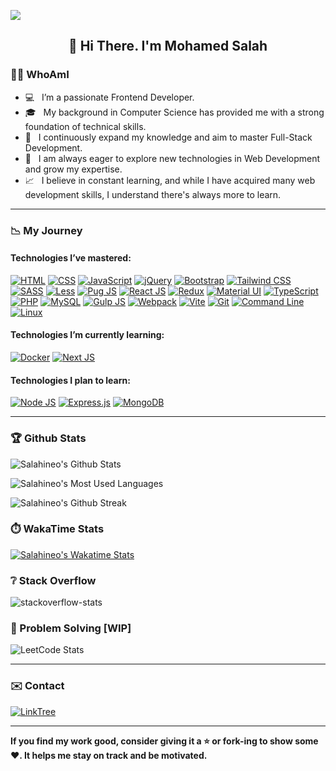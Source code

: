 ![](https://hit.yhype.me/github/profile?user_id=49915551)

<h2 align="center">👋 Hi There. I'm Mohamed Salah</h2>

### 👨‍💻 WhoAmI

- 💻 &nbsp; I’m a passionate Frontend Developer.
- 🎓 &nbsp; My background in Computer Science has provided me with a strong foundation of technical skills.
- 💼 &nbsp; I continuously expand my knowledge and aim to master Full-Stack Development.
- 🌱 &nbsp; I am always eager to explore new technologies in Web Development and grow my expertise.
- 📈 &nbsp; I believe in constant learning, and while I have acquired many web development skills, I understand there's always more to learn.

---

### 📉 My Journey

#### Technologies I’ve mastered:

[![HTML](https://img.shields.io/badge/-HTML-E34F26?style=flat&logo=html5&logoColor=ffffff)](#)
[![CSS](https://img.shields.io/badge/-CSS-1572B6?style=flat&logo=css3&logoColor=ffffff)](#)
[![JavaScript](https://img.shields.io/badge/-JavaScript-F7DF1E?style=flat&logo=javascript&logoColor=222222)](#)
[![jQuery](https://img.shields.io/badge/-jQuery-0769AD?style=flat&logo=jquery&logoColor=ffffff)](#)
[![Bootstrap](https://img.shields.io/badge/-Bootstrap-7952B3?style=flat&logo=bootstrap&logoColor=ffffff)](#)
[![Tailwind CSS](https://img.shields.io/badge/Tailwind%20CSS-%2338B2AC.svg?logo=tailwind-css&logoColor=white)](#)
[![SASS](https://img.shields.io/badge/-SASS-CC6699?style=flat&logo=sass&logoColor=ffffff)](#)
[![Less](https://img.shields.io/badge/Less-1D365D?logo=less&logoColor=fff)](#)
[![Pug JS](https://img.shields.io/badge/-Pug%20JS-A86454?style=flat&logo=pug&logoColor=ffffff)](#)
[![React JS](https://img.shields.io/badge/-React%20JS-61DAFB?style=flat&logo=react&logoColor=222222)](#)
[![Redux](https://img.shields.io/badge/-Redux-764ABC?style=flat&logo=redux&logoColor=ffffff)](#)
[![Material UI](https://img.shields.io/badge/-Material--UI-0081CB?style=flat&logo=material-ui&logoColor=ffffff)](#)
[![TypeScript](https://img.shields.io/badge/-TypeScript-3178C6?style=flat&logo=typescript&logoColor=ffffff)](#)
[![PHP](https://img.shields.io/badge/-PHP-777BB4?style=flat&logo=php&logoColor=ffffff)](#)
[![MySQL](https://img.shields.io/badge/-MySQL-4479A1?style=flat&logo=mysql&logoColor=ffffff)](#)
[![Gulp JS](https://img.shields.io/badge/-Gulp--JS-CF4647?style=flat&logo=gulp&logoColor=ffffff)](#)
[![Webpack](https://img.shields.io/badge/-Webpack-101619?style=flat&logo=webpack&logoColor=8DD6F9)](#)
[![Vite](https://img.shields.io/badge/-Vite-BB61E9?style=flat&logo=vite&logoColor=FFD72F)](#)
[![Git](https://img.shields.io/badge/-Git-F05032?style=flat&logo=git&logoColor=ffffff)](#)
[![Command Line](https://img.shields.io/badge/Command%20Line-000000?logo=hyper&logoColor=fff)](#)
[![Linux](https://img.shields.io/badge/-Linux-FCC624?style=flat&logo=linux&logoColor=222222)](#)

#### Technologies I’m currently learning:

[![Docker](https://img.shields.io/badge/-Docker-2496ED?style=flat&logo=docker&logoColor=ffffff)](#)
[![Next JS](https://img.shields.io/badge/-Next%20JS-000000?style=flat&logo=nextdotjs&logoColor=ffffff)](#)

#### Technologies I plan to learn:

[![Node JS](https://img.shields.io/badge/-Node%20JS-339933?style=flat&logo=nodedotjs&logoColor=ffffff)](#)
[![Express.js](https://img.shields.io/badge/Express.js-%23404d59.svg?logo=express&logoColor=%2361DAFB)](#)
[![MongoDB](https://img.shields.io/badge/-MongoDB-47A248?style=flat&logo=mongodb&logoColor=ffffff)](#)

---

### 🏆 Github Stats

![Salahineo's Github Stats](https://github-readme-stats.vercel.app/api?username=salahineo&rank_icon=github&include_all_commits=true&hide=contribs,prs&show_icons=true&hide_border=true&count_private=true&theme=tokyonight)

![Salahineo's Most Used Languages](https://github-readme-stats.vercel.app/api/top-langs/?username=salahineo&hide=HTML,css&langs_count=20&layout=compact&hide_border=true&theme=tokyonight)

![Salahineo's Github Streak](https://github-readme-streak-stats.herokuapp.com/?user=salahineo&hide_border=true&theme=tokyonight)

### ⏱️ WakaTime Stats

[![Salahineo's Wakatime Stats](https://github-readme-stats.vercel.app/api/wakatime?username=salahineo&langs_count=40&layout=compact&hide_border=true&theme=tokyonight)](https://wakatime.com/@salahineo)

### ❔ Stack Overflow

![stackoverflow-stats](https://github-stackoverflow-readme.vercel.app/?userId=13732184)

### 🤔 Problem Solving [WIP]

![LeetCode Stats](https://leetcard.jacoblin.cool/salahineo?theme=dark&font=ABeeZee)

---

### ✉️ Contact

[![LinkTree](https://img.shields.io/badge/-Checkout%20My%20LinkTree-404040?style=flat&logo=linktree&logoColor=ffffff)](https://linktree.salahineo.com)

---

**If you find my work good, consider giving it a ⭐ or fork-ing to show some ❤️. It helps me stay on track and be motivated.**
